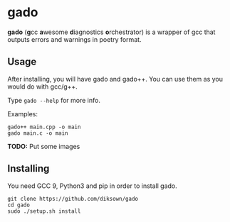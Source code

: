 # gado

**gado** (**g**cc **a**wesome **d**iagnostics **o**rchestrator) is a wrapper of gcc that outputs errors and warnings in poetry format.

## Usage

After installing, you will have gado and gado++. You can use them as you would do with gcc/g++.

Type `gado --help` for more info.

Examples:
```
gado++ main.cpp -o main
gado main.c -o main
```

**TODO:** Put some images

## Installing

You need GCC 9, Python3 and pip in order to install gado.

```
git clone https://github.com/diksown/gado
cd gado
sudo ./setup.sh install
```

